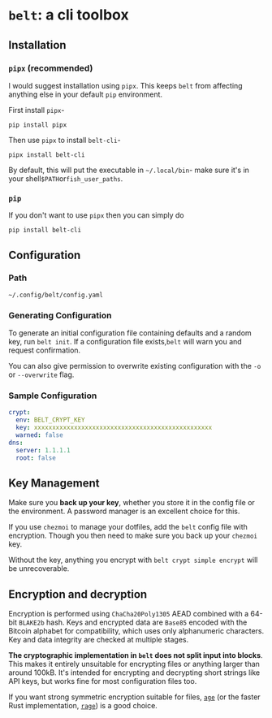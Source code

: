 # `belt`: a cli toolbox

## Installation

### `pipx` (recommended)

I would suggest installation using `pipx`. This keeps `belt` from affecting anything else in your default `pip` environment.

First install `pipx`-

```shell
pip install pipx
```

Then use `pipx` to install `belt-cli`-

```shell
pipx install belt-cli
```

By default, this will put the executable in `~/.local/bin`- make sure it's in your shell`$PATH`or`fish_user_paths`.

### `pip`

If you don't want to use `pipx` then you can simply do

```shell
pip install belt-cli
```

## Configuration

### Path

```text
~/.config/belt/config.yaml
```

### Generating Configuration

To generate an initial configuration file containing defaults and a random key, run `belt init`. If a configuration file exists,`belt` will warn you and request confirmation.

You can also give permission to overwrite existing configuration with the `-o` or `--overwrite` flag.

### Sample Configuration

```yaml
crypt:
  env: BELT_CRYPT_KEY
  key: xxxxxxxxxxxxxxxxxxxxxxxxxxxxxxxxxxxxxxxxxxxxxxxxx
  warned: false
dns:
  server: 1.1.1.1
  root: false
```

## Key Management

Make sure you **back up your key**, whether you store it in the config file or the environment. A password manager is an excellent choice for this.

If you use `chezmoi` to manage your dotfiles, add the `belt` config file with encryption. Though you then need to make sure you back up your `chezmoi` key.

Without the key, anything you encrypt with `belt crypt simple encrypt` will be unrecoverable.

## Encryption and decryption

Encryption is performed using `ChaCha20Poly1305` AEAD combined with a 64-bit `BLAKE2b` hash. Keys and encrypted data are `Base85` encoded with the Bitcoin alphabet for compatibility, which uses only alphanumeric characters. Key and data integrity are checked at multiple stages.

**The cryptographic implementation in `belt` does not split input into blocks**. This makes it entirely unsuitable for encrypting files or anything larger than around 100kB. It's intended for encrypting and decrypting short strings like API keys, but works fine for most configuration files too.

If you want strong symmetric encryption suitable for files, [`age`][age] (or the faster Rust implementation, [`rage`][rage]) is a good choice.

[age]: https://github.com/FiloSottile/age
[rage]: https://github.com/str4d/rage
